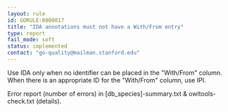 ```yaml
---
layout: rule
id: GORULE:0000017
title: "IDA annotations must not have a With/From entry"
type: report
fail_mode: soft
status: implemented
contact: "go-quality@mailman.stanford.edu"
---
```

Use IDA only when no identifier can be placed in the "With/From" column.
When there is an appropriate ID for the "With/From" column, use IPI.

Error report (number of errors) in [db_species]-summary.txt & owltools-check.txt (details).
